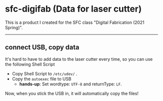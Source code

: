 # sfc-digifab (Data for laser cutter)

This is a product I created for the SFC class "Digital Fabrication (2021 Spring)".

---

## connect USB, copy data

It's hard to have to add data to the laser cutter every time, so you can use the following Shell Script

- Copy Shell Script to `/etc/udev/` .
- Copy the `autoexec` file to USB
  - **hands-up**: Set wordtype: `UTF-8` and returnType: `LF`.

Now, when you stick the USB in, it will automatically copy the files!

